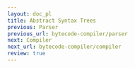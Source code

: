 ```yaml
---
layout: doc_pl
title: Abstract Syntax Trees
previous: Parser
previous_url: bytecode-compiler/parser
next: Compiler
next_url: bytecode-compiler/compiler
review: true
---
```

